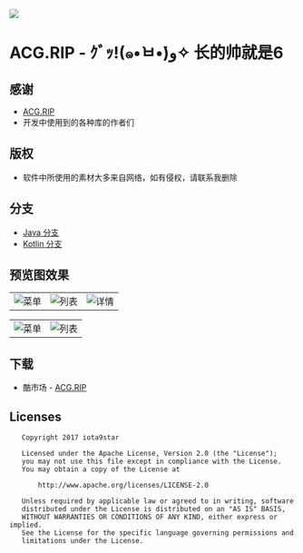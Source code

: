 ![](https://github.com/iota9star/ACG.RIP/blob/master/app/src/main/res/mipmap-xxxhdpi/app_icon.png?raw=true)

# ACG.RIP - ｸﾞｯ!(๑•̀ㅂ•́)و✧ 长的帅就是6

## 感谢

+ [ACG.RIP](https://acg.rip/)
+ 开发中使用到的各种库的作者们

## 版权

+ 软件中所使用的素材大多来自网络，如有侵权，请联系我删除

## 分支

+ [Java 分支](https://github.com/iota9star/ACG.RIP/tree/java)
+ [Kotlin 分支](https://github.com/iota9star/ACG.RIP/tree/kotlin)

## 预览图效果

 <table>
     <tr>
         <td><img src="http://r.photo.store.qq.com/psb?/V12tx9ch2GA3dz/xDi97OgZsYSJ2YpvqxrxADq7MIwcV9hTHIR5T0BPsqs!/r/dI4BAAAAAAAA" alt="菜单"></td>
         <td><img src="http://r.photo.store.qq.com/psb?/V12tx9ch2GA3dz/4EfpHWux96g6Wx8YsKYb4cPNA13dKc0vLTcltOJfPUw!/r/dG0BAAAAAAAA" alt="列表"></td>
         <td><img src="http://r.photo.store.qq.com/psb?/V12tx9ch2GA3dz/XTXFhCJGCv1OOO*EnMQa5ITzXoz3IgK5SqV6VAL1acY!/r/dIUBAAAAAAAA" alt="详情"></td>
     </tr>
 </table>
  <table>
      <tr>
          <td><img src="http://r.photo.store.qq.com/psb?/V12tx9ch2GA3dz/yCKAaOl2a3c3UFRHQMU6KMYP9M5a72RnLswxEj0e8NE!/r/dGwBAAAAAAAA" alt="菜单"></td>
          <td><img src="http://r.photo.store.qq.com/psb?/V12tx9ch2GA3dz/933Bk0AtC*Y5yuFxXTNY8BaDNxmLT*lPMKHXhox8ir0!/r/dHYBAAAAAAAA" alt="列表"></td>
      </tr>
  </table>

## 下载

+ 酷市场 - [ACG.RIP](https://www.coolapk.com/apk/star.iota.acgrip)

## Licenses
```
   Copyright 2017 iota9star

   Licensed under the Apache License, Version 2.0 (the "License");
   you may not use this file except in compliance with the License.
   You may obtain a copy of the License at

       http://www.apache.org/licenses/LICENSE-2.0

   Unless required by applicable law or agreed to in writing, software
   distributed under the License is distributed on an "AS IS" BASIS,
   WITHOUT WARRANTIES OR CONDITIONS OF ANY KIND, either express or implied.
   See the License for the specific language governing permissions and
   limitations under the License.
```
